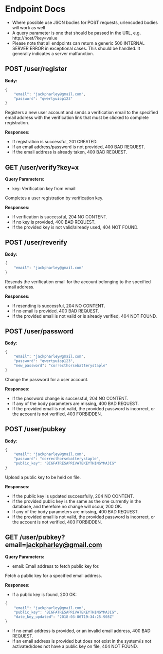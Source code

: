 # Endpoint Docs

* Where possible use JSON bodies for POST requests, urlencoded bodies will work as well
* A query parameter is one that should be passed in the URL, e.g. http://host/?key=value
* Please note that all endpoints can return a generic 500 INTERNAL SERVER ERROR in exceptional cases. This should be handled. It generally indicates a server malfunction.

POST /user/register
------------------------------
**Body:**
```js
{
	"email": "jackpharley@gmail.com",
	"password": "qwertyuiop123"
}
```

Registers a new user account and sends a verification email to the specified email address with the verification link that must be clicked to complete registration.

**Responses:**

* If registration is successful, 201 CREATED.
* If an email address/password is not provided, 400 BAD REQUEST.
* If the email address is already taken, 400 BAD REQUEST.

GET /user/verify?key=x
------------------------------
**Query Parameters:**

* key: Verification key from email

Completes a user registration by verification key.

**Responses:**

* If verification is successful, 204 NO CONTENT.
* If no key is provided, 400 BAD REQUEST.
* If the provided key is not valid/already used, 404 NOT FOUND.

POST /user/reverify
------------------------------
**Body:**
```js
{
	"email": "jackpharley@gmail.com"
}
```

Resends the verification email for the account belonging to the specified email address.

**Responses:**

* If resending is successful, 204 NO CONTENT.
* If no email is provided, 400 BAD REQUEST.
* If the provided email is not valid or is already verified, 404 NOT FOUND.

POST /user/password
------------------------------
**Body:**
```js
{
	"email": "jackpharley@gmail.com",
	"password": "qwertyuiop123",
	"new_password": "correcthorsebatterystaple"
}
```

Change the password for a user account.

**Responses:**

* If the password change is successful, 204 NO CONTENT.
* If any of the body parameters are missing, 400 BAD REQUEST.
* If the provided email is not valid, the provided password is incorrect, or the account is not verified, 403 FORBIDDEN.

POST /user/pubkey
------------------------------
**Body:**
```js
{
	"email": "jackpharley@gmail.com",
	"password": "correcthorsebatterystaple",
	"public_key": "BIGFATRESAPRIVATEKEYTHINGYMAJIG"
}
```

Upload a public key to be held on file.

**Responses:**

* If the public key is updated successfully, 204 NO CONTENT.
* if the provided public key is the same as the one currently in the database, and therefore no change will occur, 200 OK.
* If any of the body parameters are missing, 400 BAD REQUEST.
* If the provided email is not valid, the provided password is incorrect, or the account is not verified, 403 FORBIDDEN.

GET /user/pubkey?email=jackpharley@gmail.com
------------------------------
**Query Parameters:**

* email: Email address to fetch public key for.

Fetch a public key for a specified email address.

**Responses:**

* If a public key is found, 200 OK:
```js
{
	"email": "jackpharley@gmail.com",
	"public_key": "BIGFATRESAPRIVATEKEYTHINGYMAJIG",
	"date_key_updated": "2018-03-06T19:34:25.908Z"
}
```

* If no email address is provided, or an invalid email address, 400 BAD REQUEST.
* If an email address is provided but does not exist in the system/is not activated/does not have a public key on file, 404 NOT FOUND.